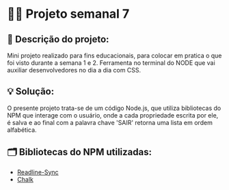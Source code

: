 # 👨‍💻 Projeto semanal 7  

## 📝 Descrição do projeto:
<p>Mini projeto realizado para fins educacionais, para colocar em pratica o que foi visto durante a semana 1 e 2. Ferramenta no terminal do NODE que vai auxiliar desenvolvedores no dia a dia com CSS.<p>  

## 💡 Solução:
<p>O presente projeto trata-se de um código Node.js, que utiliza bibliotecas do NPM que interage com o usuário, onde a cada propriedade escrita por ele, é salva e ao final com a palavra chave 'SAIR' retorna uma lista em ordem alfabética.<p>  
  
## 🗂️ Bibliotecas do NPM utilizadas:

* [Readline-Sync](https://www.npmjs.com/package/readline-sync)
* [Chalk](https://www.npmjs.com/package/chalk)